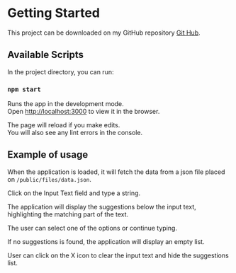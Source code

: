 # Getting Started

This project can be downloaded on my GitHub repository [Git Hub](https://github.com/lucianomuniz/autocomplete-ts).

## Available Scripts

In the project directory, you can run:

### `npm start`

Runs the app in the development mode.\
Open [http://localhost:3000](http://localhost:3000) to view it in the browser.

The page will reload if you make edits.\
You will also see any lint errors in the console.

## Example of usage

When the application is loaded, it will fetch the data from a json file placed on `/public/files/data.json`.

Click on the Input Text field and type a string.

The application will display the suggestions below the input text, highlighting the matching part of the text.

The user can select one of the options or continue typing.

If no suggestions is found, the application will display an empty list.

User can click on the X icon to clear the input text and hide the suggestions list.
